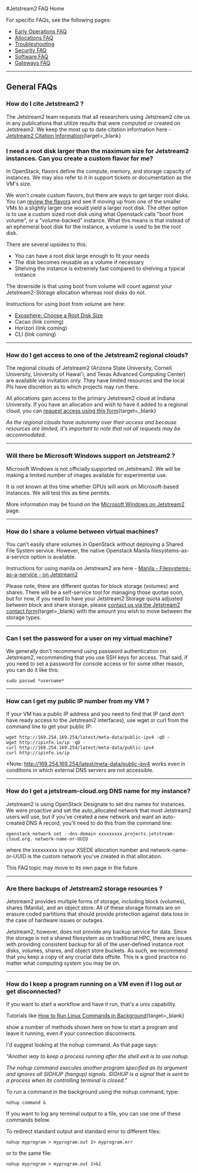#Jetstream2 FAQ Home

For specific FAQs, see the following pages:

* [Early Operations FAQ](js2-earlyops-faq.md)
* [Allocations FAQ](alloc.md)
* [Troubleshooting](trouble.md)
* [Security FAQ](security.md)
* [Software FAQ](software.md)
* [Gateways FAQ](gateways.md)

---
## General FAQs

### How do I cite Jetstream2 ?

The Jetstream2 team requests that all researchers using Jetstream2 cite us in any publications that utilize results that were computed or created on Jetstream2. We keep the most up to date citation information here - [Jetstream2 Citation Information](https://jetstream-cloud.org/research/index.html#cite-jetstream){target=_blank}

### I need a root disk larger than the maximum size for Jetstream2 instances. Can you create a custom flavor for me?

In OpenStack, flavors define the compute, memory, and storage capacity of instances. We may also refer to it in support tickets or documentation as the VM's size.

We won't create custom flavors, but there are ways to get larger root disks. You can [review the flavors](../general/vmsizes.md) and see if moving up from one of the smaller VMs to a slightly larger one would yield a larger root disk. The other option is to use a custom sized root disk using what Openstack calls "boot from volume", or a "volume-backed" instance. What this means is that instead of an ephemeral boot disk for the instance, a volume is used to be the root disk.

There are several upsides to this:

* You can have a root disk large enough to fit your needs
* The disk becomes reusable as a volume if necessary
* Shelving the instance is extremely fast compared to shelving a typical instance

The downside is that using boot from volume will count against your Jetstream2-Storage allocation whereas root disks do not.

Instructions for using boot from volume are here:

* [Exosphere: Choose a Root Disk Size](https://docs.jetstream-cloud.org/ui/exo/create_instance/#configure-instance)
* Cacao (link coming)
* Horizon (link coming)
* CLI (link coming)

---

### How do I get access to one of the Jetstream2 regional clouds?

The regional clouds of Jetstream2 (Arizona State University, Cornell University, University of Hawai'i, and Texas Advanced Computing Center) are available via invitation only. They have limited resources and the local PIs have discretion as to which projects may run there.

All allocations gain access to the primary Jetstream2 cloud at Indiana University. If you have an allocation and wish to have it added to a regional cloud, you can [request access using this form](https://jetstream-cloud.org/contact/index.html){target=_blank}

*As the regional clouds have autonomy over their access and because resources are limited, it's important to note that not all requests may be accommodated.*

---

### Will there be Microsoft Windows support on Jetstream2 ?

Microsoft Windows is not officially supported on Jetstream2. We will be making a limited number of images available for experimental use.

It is not known at this time whether GPUs will work on Microsoft-based instances. We will test this as time permits.

More information may be found on the [Microsoft Windows on Jetstream2](../general/windows.md) page.

---

### How do I share a volume between virtual machines?


You can’t easily share volumes in OpenStack without deploying a Shared File System service. However, the native Openstack Manila filesystems-as-a-service option is available.

Instructions for using manila on Jetstream2 are here - [Manila - Filesystems-as-a-service - on Jetstream2](https://docs.jetstream-cloud.org/general/manila/)

Please note, there are different quotas for block storage (volumes) and shares. There will be a self-service tool for managing those quotas soon, but for now, if you need to have your Jetstream2 Storage quota adjusted between block and share storage, please [contact us via the Jetstream2 contact form](https://jetstream-cloud.org/contact/index.html){target=_blank} with the amount you wish to move between the storage types.

---

### Can I set the password for a user on my virtual machine?

We generally don't recommend using password authentication on Jetstream2, recommending that you use SSH keys for access. That said, if you need to set a password for console access or for some other reason, you can do it like this:

    sudo passwd *username*

---

### How can I get my public IP number from my VM ?

If your VM has a public IP address and you need to find that IP (and don’t have ready access to the Jetstream2 interfaces), use wget or curl from the command line to get your public IP:

    wget http://169.254.169.254/latest/meta-data/public-ipv4 -qO -
    wget http://ipinfo.io/ip -qO -
    curl http://169.254.169.254/latest/meta-data/public-ipv4
    curl http://ipinfo.io/ip

*Note: http://169.254.169.254/latest/meta-data/public-ipv4 works even in conditions in which external DNS servers are not accessible.

---

### How do I get a jetstream-cloud.org DNS name for my instance?

Jetstream2 is using OpenStack Designate to set dns names for instances. We were proactive and set the auto_allocated network that most Jetstream2 users will use, but if you've created a new network and want an auto-created DNS A record, you'll need to do this from the command line:

    openstack network set --dns-domain xxxxxxxxx.projects.jetstream-cloud.org. network-name-or-UUID

where the xxxxxxxxx is your XSEDE allocation number and network-name-or-UUID is the custom network you've created in that allocation.

This FAQ topic may move to its own page in the future.

---

### Are there backups of Jetstream2 storage resources ?

Jetstream2 provides multiple forms of storage, including block (volumes), shares (Manila), and an object store. All of these storage formats are on erasure coded partitions that should provide protection against data loss in the case of hardware issues or outages.

Jetstream2, however, does not provide any backup service for data. Since the storage is not a shared filesystem as on traditional HPC, there are issues with providing consistent backup for all of the user-defined instance root disks, volumes, shares, and object store buckets. As such, we recommend that you keep a copy of any crucial data offsite. This is a good practice no matter what computing system you may be on. 

---

### How do I keep a program running on a VM even if I log out or get disconnected?

If you want to start a workflow and have it run, that's a unix capability.

Tutorials like [How to Run Linux Commands in Background](https://linuxize.com/post/how-to-run-linux-commands-in-background/){target=_blank}

show a number of methods shown here on how to start a program and leave it running, even if your connection disconnects.

I'd suggest looking at the nohup command. As that page says:

*"Another way to keep a process running after the shell exit is to use nohup.*

*The nohup command executes another program specified as its argument and ignores all SIGHUP (hangup) signals. SIGHUP is a signal that is sent to a process when its controlling terminal is closed."*

To run a command in the background using the nohup command, type:

    nohup command &

If you want to log any terminal output to a file, you can use one of these commands below.

To redirect standard output and standard error to different files:

    nohup myprogram > myprogram.out 2> myprogram.err

or to the same file:

    nohup myprogram > myprogram.out 2>&1
